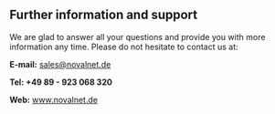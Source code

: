 ## Further information and support

We are glad to answer all your questions and provide you with more information any time. Please do not hesitate to contact us at:

**E-mail:** sales@novalnet.de

**Tel: +49 89 - 923 068 320**

**Web:** www.novalnet.de
